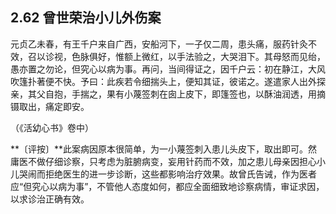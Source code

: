 ## 2.62 曾世荣治小儿外伤案

元贞乙未春，有王千户来自广西，安船河下，一子仅二周，患头痛，服药针灸不效，召以诊视，色脉俱好，惟额上微红，以手法验之，大哭泪下。其母怒而见绐，愚亦置之勿论，但究心以病为事。再问，当间得证之，因千户云：初在静江，大风吹篷扑著便不快。予曰：此疾若令细揣头上，便知其证，彼诺之。遂遣家人出外探亲，其父自抱，手揣之，果有小蔑签刺在囱上皮下，即篷签也，以酥油润透，用摘镊取出，痛定即安。

（《活幼心书》卷中）

**〔评按〕**此案病因原本很简单，为一小蔑签刺入患儿头皮下，取出即可。然庸医不做仔细诊察，只考虑为脏腑病变，妄用针药而不效，加之患儿母亲因担心小儿哭闹而拒绝医生的进一步诊断，这些都影响治疗效果。故曾氏告诫，作为医者应“但究心以病为事”，不管他人态度如何，都应全面细致地诊察病情，审证求因，以求诊治正确有效。
